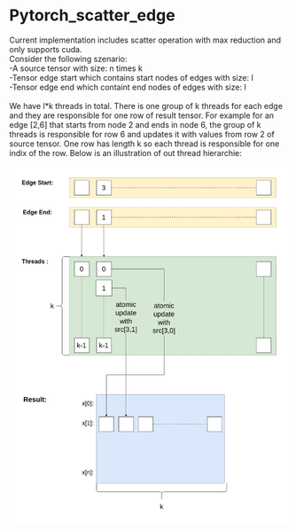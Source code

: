 # Pytorch_scatter_edge

Current implementation includes scatter operation with max reduction and only supports cuda.
<br />
Consider the following szenario: <br />
-A source tensor with size: n times k <br />
-Tensor edge start which contains start nodes of edges with size: l <br />
-Tensor edge end which containt end nodes of edges with size: l <br />
<br />
We have l*k threads in total. There is one group of k threads for each edge and they are responsible for one row of result tensor. For example for an edge [2,6] that starts from node 2 and ends in node 6, the group of k threads is responsible for row 6 and updates it with values from row 2 of source tensor. One row has length k so each thread is responsible for one indix of the row.
Below is an illustration of out thread hierarchie:

![alt text](https://github.com/berkekisin/Pytorch_scatter_edge/blob/main/thread.jpg?raw=true)
